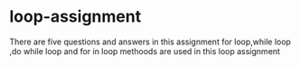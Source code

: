 # loop-assignment
There are five questions and answers in this assignment 
for loop,while loop ,do while loop and for in loop methoods are used in this loop assignment 
